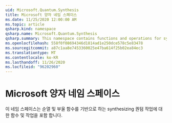 ```yaml
---
uid: Microsoft.Quantum.Synthesis
title: Microsoft 양자 네임 스페이스
ms.date: 11/25/2020 12:00:00 AM
ms.topic: article
qsharp.kind: namespace
qsharp.name: Microsoft.Quantum.Synthesis
qsharp.summary: This namespace contains functions and operations for synthesizing quantum operations based on permutations and Boolean functions.
ms.openlocfilehash: 558f0f08694346d1814ad1e250dce578c5e83478
ms.sourcegitcommit: a87c1aa8e7453360025e47ba614f25b02ea84ec3
ms.translationtype: MT
ms.contentlocale: ko-KR
ms.lasthandoff: 11/26/2020
ms.locfileid: "96202960"
---
```

# <a name="microsoftquantumsynthesis-namespace"></a>Microsoft 양자 네임 스페이스

이 네임 스페이스는 순열 및 부울 함수를 기반으로 하는 synthesizing 퀀텀 작업에 대 한 함수 및 작업을 포함 합니다.

